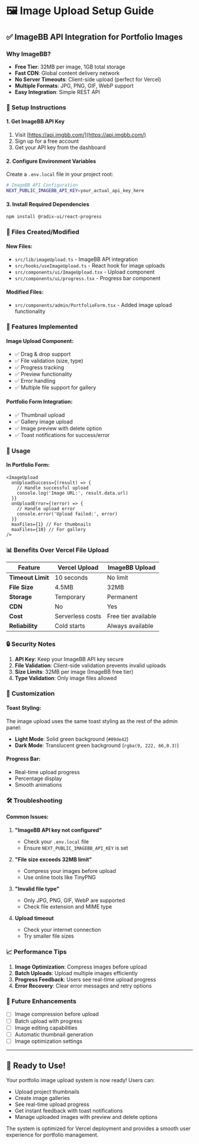 # 🖼️ Image Upload Setup Guide

## ✅ **ImageBB API Integration for Portfolio Images**

### **Why ImageBB?**
- **Free Tier**: 32MB per image, 1GB total storage
- **Fast CDN**: Global content delivery network
- **No Server Timeouts**: Client-side upload (perfect for Vercel)
- **Multiple Formats**: JPG, PNG, GIF, WebP support
- **Easy Integration**: Simple REST API

### **🔧 Setup Instructions**

#### **1. Get ImageBB API Key**
1. Visit [https://api.imgbb.com/](https://api.imgbb.com/)
2. Sign up for a free account
3. Get your API key from the dashboard

#### **2. Configure Environment Variables**
Create a `.env.local` file in your project root:

```bash
# ImageBB API Configuration
NEXT_PUBLIC_IMAGEBB_API_KEY=your_actual_api_key_here
```

#### **3. Install Required Dependencies**
```bash
npm install @radix-ui/react-progress
```

### **📁 Files Created/Modified**

#### **New Files:**
- `src/lib/imageUpload.ts` - ImageBB API integration
- `src/hooks/useImageUpload.ts` - React hook for image uploads
- `src/components/ui/ImageUpload.tsx` - Upload component
- `src/components/ui/progress.tsx` - Progress bar component

#### **Modified Files:**
- `src/components/admin/PortfolioForm.tsx` - Added image upload functionality

### **🎯 Features Implemented**

#### **Image Upload Component:**
- ✅ Drag & drop support
- ✅ File validation (size, type)
- ✅ Progress tracking
- ✅ Preview functionality
- ✅ Error handling
- ✅ Multiple file support for gallery

#### **Portfolio Form Integration:**
- ✅ Thumbnail upload
- ✅ Gallery image upload
- ✅ Image preview with delete option
- ✅ Toast notifications for success/error

### **🚀 Usage**

#### **In Portfolio Form:**
```tsx
<ImageUpload
  onUploadSuccess={(result) => {
    // Handle successful upload
    console.log('Image URL:', result.data.url)
  }}
  onUploadError={(error) => {
    // Handle upload error
    console.error('Upload failed:', error)
  }}
  maxFiles={1} // For thumbnails
  maxFiles={10} // For gallery
/>
```

### **📊 Benefits Over Vercel File Upload**

| Feature | Vercel Upload | ImageBB Upload |
|---------|---------------|----------------|
| **Timeout Limit** | 10 seconds | No limit |
| **File Size** | 4.5MB | 32MB |
| **Storage** | Temporary | Permanent |
| **CDN** | No | Yes |
| **Cost** | Serverless costs | Free tier available |
| **Reliability** | Cold starts | Always available |

### **🔒 Security Notes**

1. **API Key**: Keep your ImageBB API key secure
2. **File Validation**: Client-side validation prevents invalid uploads
3. **Size Limits**: 32MB per image (ImageBB free tier)
4. **Type Validation**: Only image files allowed

### **🎨 Customization**

#### **Toast Styling:**
The image upload uses the same toast styling as the rest of the admin panel:
- **Light Mode**: Solid green background (`#09de42`)
- **Dark Mode**: Translucent green background (`rgba(9, 222, 66,0.3)`)

#### **Progress Bar:**
- Real-time upload progress
- Percentage display
- Smooth animations

### **🛠️ Troubleshooting**

#### **Common Issues:**

1. **"ImageBB API key not configured"**
   - Check your `.env.local` file
   - Ensure `NEXT_PUBLIC_IMAGEBB_API_KEY` is set

2. **"File size exceeds 32MB limit"**
   - Compress your images before upload
   - Use online tools like TinyPNG

3. **"Invalid file type"**
   - Only JPG, PNG, GIF, WebP are supported
   - Check file extension and MIME type

4. **Upload timeout**
   - Check your internet connection
   - Try smaller file sizes

### **📈 Performance Tips**

1. **Image Optimization**: Compress images before upload
2. **Batch Uploads**: Upload multiple images efficiently
3. **Progress Feedback**: Users see real-time upload progress
4. **Error Recovery**: Clear error messages and retry options

### **🔮 Future Enhancements**

- [ ] Image compression before upload
- [ ] Batch upload with progress
- [ ] Image editing capabilities
- [ ] Automatic thumbnail generation
- [ ] Image optimization settings

---

## 🎉 **Ready to Use!**

Your portfolio image upload system is now ready! Users can:
- Upload project thumbnails
- Create image galleries
- See real-time upload progress
- Get instant feedback with toast notifications
- Manage uploaded images with preview and delete options

The system is optimized for Vercel deployment and provides a smooth user experience for portfolio management.
